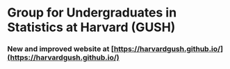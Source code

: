 # Group for Undergraduates in Statistics at Harvard (GUSH)

### New and improved website at [https://harvardgush.github.io/](https://harvardgush.github.io/)